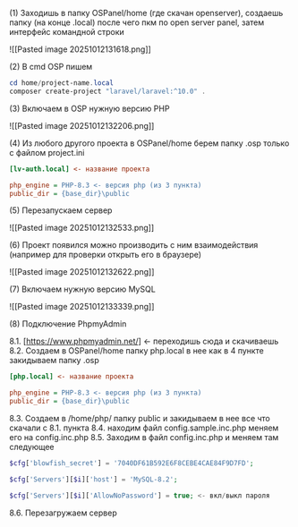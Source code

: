 (1) Заходишь в папку OSPanel/home (где скачан openserver), создаешь папку (на конце .local) после чего пкм по open server panel, затем интерфейс командной строки

![[Pasted image 20251012131618.png]]

(2) В cmd OSP пишем

```powershell
cd home/project-name.local
composer create-project "laravel/laravel:^10.0" .
```

(3) Включаем в OSP нужную версию PHP

![[Pasted image 20251012132206.png]]

(4) Из любого другого проекта в OSPanel/home берем папку .osp только с файлом project.ini

```ini
[lv-auth.local] <- название проекта

php_engine = PHP-8.3 <- версия php (из 3 пункта)
public_dir = {base_dir}\public
```

(5) Перезапускаем сервер

![[Pasted image 20251012132533.png]]
 
(6) Проект появился можно производить с ним взаимодействия (например для проверки открыть его в браузере)

![[Pasted image 20251012132622.png]]

(7) Включаем нужную версию MySQL

![[Pasted image 20251012133339.png]]

(8) Подключение PhpmyAdmin 

8.1. [https://www.phpmyadmin.net/] <- переходишь сюда и скачиваешь
8.2. Создаем в OSPanel/home папку php.local в нее как в 4 пункте закидываем папку .osp

```ini
[php.local] <- название проекта

php_engine = PHP-8.3 <- версия php (из 3 пункта)
public_dir = {base_dir}\public
```

8.3. Создаем в /home/php/ папку public и закидываем в нее все что скачали с 8.1. пункта
8.4. находим файл config.sample.inc.php меняем его на config.inc.php
8.5. Заходим в файл config.inc.php и меняем там следующее

```php
$cfg['blowfish_secret'] = '7040DF61B592E6F8CEBE4CAE84F9D7FD';

$cfg['Servers'][$i]['host'] = 'MySQL-8.2';

$cfg['Servers'][$i]['AllowNoPassword'] = true; <- вкл/выкл пароля
```

8.6. Перезагружаем сервер